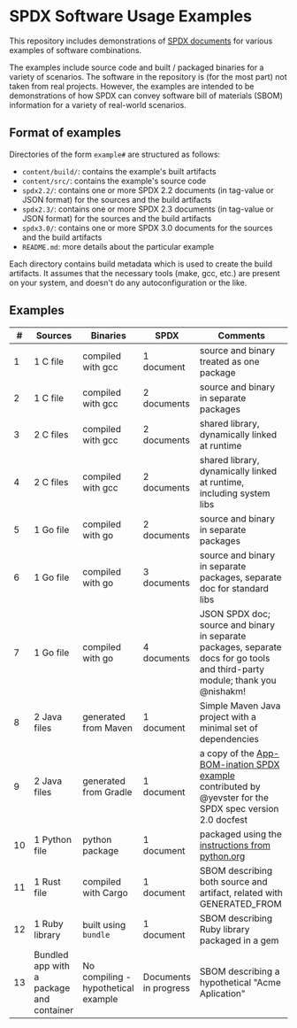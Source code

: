 # SPDX Software Usage Examples

This repository includes demonstrations of [SPDX documents](https://spdx.dev) for various examples of software combinations.

The examples include source code and built / packaged binaries for a variety of scenarios. The software in the repository is (for the most part) not taken from real projects. However, the examples are intended to be demonstrations of how SPDX can convey software bill of materials (SBOM) information for a variety of real-world scenarios.

## Format of examples

Directories of the form `example#` are structured as follows:

- `content/build/`: contains the example's built artifacts
- `content/src/`: contains the example's source code
- `spdx2.2/`: contains one or more SPDX 2.2 documents (in tag-value or JSON
  format) for the sources and the build artifacts
- `spdx2.3/`: contains one or more SPDX 2.3 documents (in tag-value or JSON
  format) for the sources and the build artifacts
- `spdx3.0/`: contains one or more SPDX 3.0 documents for the sources and the
  build artifacts
- `README.md`: more details about the particular example

Each directory contains build metadata which is used to create the build artifacts. It assumes that the necessary tools (make, gcc, etc.) are present on your system, and doesn't do any autoconfiguration or the like.

## Examples

|  # | Sources | Binaries | SPDX | Comments |
|----|---------|----------|------|----------|
|  1 | 1 C file | compiled with gcc | 1 document | source and binary treated as one package |
|  2 | 1 C file | compiled with gcc | 2 documents | source and binary in separate packages |
|  3 | 2 C files | compiled with gcc | 2 documents | shared library, dynamically linked at runtime |
|  4 | 2 C files | compiled with gcc | 2 documents | shared library, dynamically linked at runtime, including system libs |
|  5 | 1 Go file | compiled with go | 2 documents | source and binary in separate packages |
|  6 | 1 Go file | compiled with go | 3 documents | source and binary in separate packages, separate doc for standard libs |
|  7 | 1 Go file | compiled with go | 4 documents | JSON SPDX doc; source and binary in separate packages, separate docs for go tools and third-party module; thank you @nishakm! |
|  8 | 2 Java files | generated from Maven | 1 document | Simple Maven Java project with a minimal set of dependencies |
|  9 | 2 Java files | generated from Gradle | 1 document |a copy of the [App-BOM-ination SPDX example](https://github.com/yevster/App-BOM-ination) contributed by @yevster for the SPDX spec version 2.0 docfest |
| 10 | 1 Python file | python package | 1 document | packaged using the [instructions from python.org](https://packaging.python.org/en/latest/tutorials/packaging-projects/) |
| 11 | 1 Rust file | compiled with Cargo | 1 document | SBOM describing both source and artifact, related with GENERATED_FROM |
| 12 | 1 Ruby library | built using `bundle` | 1 document | SBOM describing Ruby library packaged in a gem |
| 13 | Bundled app with a package and container | No compiling - hypothetical example | Documents in progress | SBOM describing a hypothetical "Acme Aplication" |
